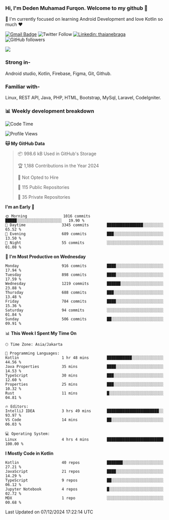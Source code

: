 ### Hi, I'm Deden Muhamad Furqon. Welcome to my github 👋

<!--
**furqoncreative/furqoncreative** is a ✨ _special_ ✨ repository because its `README.md` (this file) appears on your GitHub profile.

Here are some ideas to get you started:

- 🔭 I’m currently working on ...
- 👯 I’m looking to collaborate on ...
- 🤔 I’m looking for help with ...
- 💬 Ask me about ...
- 📫 How to reach me: ...
- 😄 Pronouns: ...
- ⚡ Fun fact: ...
-->

  🌱 I'm currently focused on learning Android Development and love Kotlin so much ❤ 

[![Gmail Badge](https://img.shields.io/badge/-furqoncreative24@gmail.com-c14438?style=flat-square&logo=Gmail&logoColor=white&link=mailto:furqoncreative24@gmail.com)](mailto:furqoncreative24@gmail.com)
![Twitter Follow](https://img.shields.io/twitter/follow/furqoncreative?label=Follow)
[![Linkedin: thaianebraga](https://img.shields.io/badge/-Deden_Muhamad_Furqon-blue?style=flat-square&logo=Linkedin&logoColor=white&link=https://www.linkedin.com/in/anmol-p-singh/)](https://www.linkedin.com/in/furqoncreative/)
![GitHub followers](https://img.shields.io/github/followers/furqoncreative?label=Follow&style=social)

<img src="https://github-readme-stats.sera5-dev.vercel.app/api?username=furqoncreative&hide=stars&show_icons=true&count_private=true&include_all_commits=true&title_color=#008080&icon_color=#008080&hide_border=true" width="">

### Strong in-

Android studio, Kotlin, Firebase, Figma, Git, Github.

### Familiar with-
Linux, REST API, Java, PHP, HTML, Bootstrap, MySql, Laravel, CodeIgniter.

### 📊 Weekly development breakdown

<!--START_SECTION:waka-->
![Code Time](http://img.shields.io/badge/Code%20Time-2%2C723%20hrs%2021%20mins-blue)

![Profile Views](http://img.shields.io/badge/Profile%20Views-0-blue)

**🐱 My GitHub Data** 

> 📦 998.6 kB Used in GitHub's Storage 
 > 
> 🏆 1,188 Contributions in the Year 2024
 > 
> 🚫 Not Opted to Hire
 > 
> 📜 115 Public Repositories 
 > 
> 🔑 35 Private Repositories 
 > 
**I'm an Early 🐤** 

```text
🌞 Morning                1016 commits        █████░░░░░░░░░░░░░░░░░░░░   19.90 % 
🌆 Daytime                3345 commits        ████████████████░░░░░░░░░   65.52 % 
🌃 Evening                689 commits         ███░░░░░░░░░░░░░░░░░░░░░░   13.50 % 
🌙 Night                  55 commits          ░░░░░░░░░░░░░░░░░░░░░░░░░   01.08 % 
```
📅 **I'm Most Productive on Wednesday** 

```text
Monday                   916 commits         ████░░░░░░░░░░░░░░░░░░░░░   17.94 % 
Tuesday                  898 commits         ████░░░░░░░░░░░░░░░░░░░░░   17.59 % 
Wednesday                1219 commits        ██████░░░░░░░░░░░░░░░░░░░   23.88 % 
Thursday                 688 commits         ███░░░░░░░░░░░░░░░░░░░░░░   13.48 % 
Friday                   784 commits         ████░░░░░░░░░░░░░░░░░░░░░   15.36 % 
Saturday                 94 commits          ░░░░░░░░░░░░░░░░░░░░░░░░░   01.84 % 
Sunday                   506 commits         ██░░░░░░░░░░░░░░░░░░░░░░░   09.91 % 
```


📊 **This Week I Spent My Time On** 

```text
🕑︎ Time Zone: Asia/Jakarta

💬 Programming Languages: 
Kotlin                   1 hr 48 mins        ███████████░░░░░░░░░░░░░░   44.56 % 
Java Properties          35 mins             ████░░░░░░░░░░░░░░░░░░░░░   14.53 % 
TypeScript               30 mins             ███░░░░░░░░░░░░░░░░░░░░░░   12.60 % 
Properties               25 mins             ███░░░░░░░░░░░░░░░░░░░░░░   10.32 % 
Rust                     11 mins             █░░░░░░░░░░░░░░░░░░░░░░░░   04.81 % 

🔥 Editors: 
IntelliJ IDEA            3 hrs 49 mins       ███████████████████████░░   93.97 % 
VS Code                  14 mins             ██░░░░░░░░░░░░░░░░░░░░░░░   06.03 % 

💻 Operating System: 
Linux                    4 hrs 4 mins        █████████████████████████   100.00 % 
```

**I Mostly Code in Kotlin** 

```text
Kotlin                   40 repos            ███████░░░░░░░░░░░░░░░░░░   27.21 % 
JavaScript               21 repos            ████░░░░░░░░░░░░░░░░░░░░░   14.29 % 
TypeScript               9 repos             ██░░░░░░░░░░░░░░░░░░░░░░░   06.12 % 
Jupyter Notebook         4 repos             █░░░░░░░░░░░░░░░░░░░░░░░░   02.72 % 
MDX                      1 repo              ░░░░░░░░░░░░░░░░░░░░░░░░░   00.68 % 
```




 Last Updated on 07/12/2024 17:22:14 UTC
<!--END_SECTION:waka-->
